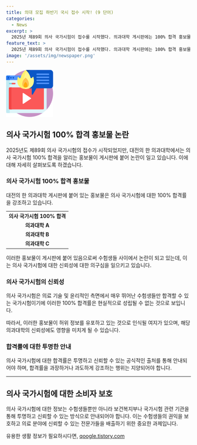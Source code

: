 ```yaml
---
title: 의대 모집 하반기 국시 접수 시작! (9 단어)
categories:
  - News
excerpt: >
  2025년 제89회 의사 국가시험이 접수를 시작했다. 의과대학 게시판에는 100% 합격 홍보물이 떠돌아 다니면서 갈등이 고조되고 있다.
feature_text: >
  2025년 제89회 의사 국가시험이 접수를 시작했다. 의과대학 게시판에는 100% 합격 홍보물이 떠돌아 다니면서 갈등이 고조되고 있다.
image: '/assets/img/newspaper.png'
---
```


<p><img src="/assets/img/news.png" alt="rentncar 속보" /></p>

<h2 data-ke-size="size26">의사 국가시험 100% 합격 홍보물 논란</h2>

<p data-ke-size="size16">2025년도 제89회 의사 국가시험의 접수가 시작되었지만, 대전의 한 의과대학에서는 의사 국가시험 100% 합격을 알리는 홍보물이 게시판에 붙어 논란이 일고 있습니다. 이에 대해 자세히 살펴보도록 하겠습니다.</p>

<h3>의사 국가시험 100% 합격 홍보물</h3>

<p data-ke-size="size16">대전의 한 의과대학 게시판에 붙어 있는 홍보물은 의사 국가시험에 대한 100% 합격률을 강조하고 있습니다.</p>

<table>
   <tbody>
      <tr>
         <td style="text-align: center; height: 17px;"><b>의사 국가시험 100% 합격</b></td>
      </tr>
      <tr>
         <td style="text-align: center; height: 17px;"><b>의과대학 A</b></td>
      </tr>
      <tr>
          <td style="text-align: center; height: 17px;"><b>의과대학 B</b></td>
      </tr>
      <tr>
          <td style="text-align: center; height: 17px;"><b>의과대학 C</b></td>
      </tr>
   </tbody>
</table>

<p data-ke-size="size16">이러한 홍보물이 게시판에 붙어 있음으로써 수험생들 사이에서 논란이 되고 있는데, 이는 의사 국가시험에 대한 신뢰성에 대한 의구심을 일으키고 있습니다.</p>

<h3>의사 국가시험의 신뢰성</h3>

<p data-ke-size="size16">의사 국가시험은 의료 기술 및 윤리적인 측면에서 매우 뛰어난 수험생들만 합격할 수 있는 국가시험이기에 이러한 100% 합격률은 현실적으로 성립될 수 없는 것으로 보입니다.</p>

<p data-ke-size="size16">따라서, 이러한 홍보물이 허위 정보를 유포하고 있는 것으로 인식될 여지가 있으며, 해당 의과대학의 신뢰성에도 영향을 미치게 될 수 있습니다.</p>

<h3>합격률에 대한 투명한 안내</h3>

<p data-ke-size="size16">의사 국가시험에 대한 합격률은 투명하고 신뢰할 수 있는 공식적인 출처를 통해 안내되어야 하며, 합격률을 과장하거나 과도하게 강조하는 행위는 지양되어야 합니다.</p>

<hr>

<h2 data-ke-size="size26">의사 국가시험에 대한 소비자 보호</h2>

<p data-ke-size="size16">의사 국가시험에 대한 정보는 수험생들뿐만 아니라 보건복지부나 국가시험 관련 기관을 통해 투명하고 신뢰할 수 있는 방식으로 안내되어야 합니다. 이는 수험생들의 권익을 보호하고 의료 분야에 신뢰할 수 있는 전문가들을 배출하기 위한 중요한 과제입니다.</p>
유용한 생활 정보가 필요하시다면, <a href="https://qoogle.tistory.com" rel="dofollow">qoogle.tistory.com</a>


